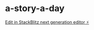 # a-story-a-day

[Edit in StackBlitz next generation editor ⚡️](https://stackblitz.com/~/github.com/nambk314/a-story-a-day)